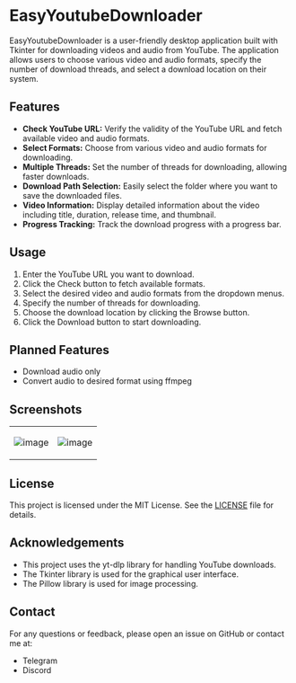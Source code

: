 # EasyYoutubeDownloader

EasyYoutubeDownloader is a user-friendly desktop application built with Tkinter for downloading videos and audio from YouTube. The application allows users to choose various video and audio formats, specify the number of download threads, and select a download location on their system. 

## Features
- **Check YouTube URL:** Verify the validity of the YouTube URL and fetch available video and audio formats.
- **Select Formats:** Choose from various video and audio formats for downloading.
- **Multiple Threads:** Set the number of threads for downloading, allowing faster downloads.
- **Download Path Selection:** Easily select the folder where you want to save the downloaded files.
- **Video Information:** Display detailed information about the video including title, duration, release time, and thumbnail.
- **Progress Tracking:** Track the download progress with a progress bar.

## Usage
1. Enter the YouTube URL you want to download.
2. Click the Check button to fetch available formats.
3. Select the desired video and audio formats from the dropdown menus.
4. Specify the number of threads for downloading.
5. Choose the download location by clicking the Browse button.
6. Click the Download button to start downloading.

## Planned Features
- Download audio only
- Convert audio to desired format using ffmpeg

## Screenshots
<table>
  <tr>
    <td>
      
![image](https://github.com/m-sarabi/easy_youtube_downloader/assets/74133927/b2128c0c-9cb7-4a35-9bba-9345020b5136)
    </td>
    <td>
    
![image](https://github.com/m-sarabi/easy_youtube_downloader/assets/74133927/d9a66a67-a39f-4484-bb74-e9aa9c390926)
    </td>
  </tr>
</table>

## License
This project is licensed under the MIT License. See the [LICENSE](https://github.com/m-sarabi/easy_youtube_downloader/blob/main/LICENSE) file for details.

## Acknowledgements
- This project uses the yt-dlp library for handling YouTube downloads.
- The Tkinter library is used for the graphical user interface.
- The Pillow library is used for image processing.

## Contact
For any questions or feedback, please open an issue on GitHub or contact me at:
- Telegram
- Discord
